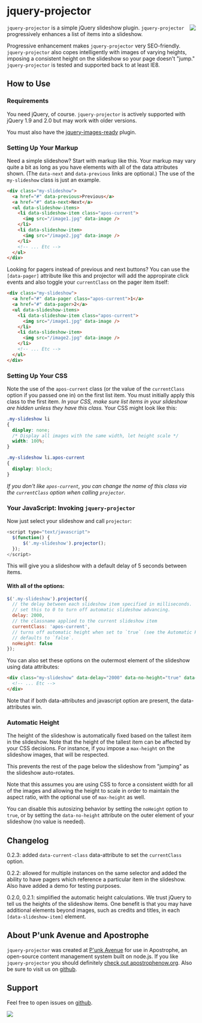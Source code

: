 # jquery-projector

<a href="http://apostrophenow.org/"><img src="https://raw.github.com/punkave/jquery-projector/master/logos/logo-box-madefor.png" align="right" /></a>

`jquery-projector` is a simple jQuery slideshow plugin. `jquery-projector` progressively enhances a list of items into a slideshow.

Progressive enhancement makes `jquery-projector` very SEO-friendly. `jquery-projector` also copes intelligently with images of varying heights, imposing a consistent height on the slideshow so your page doesn't "jump." `jquery-projector` is tested and supported back to at least IE8.

## How to Use

### Requirements

You need jQuery, of course. `jquery-projector` is actively supported with jQuery 1.9 and 2.0 but may work with older versions.

You must also have the [jquery-images-ready](http://github.com/punkave/jquery-images-ready) plugin.

### Setting Up Your Markup

Need a simple slideshow? Start with markup like this. Your markup may vary quite a bit as long as you have elements with all of the data attributes shown. (The `data-next` and `data-previous` links are optional.) The use of the `my-slideshow` class is just an example.

```html
<div class="my-slideshow">
  <a href="#" data-previous>Previous</a>
  <a href="#" data-next>Next</a>
  <ul data-slideshow-items>
    <li data-slideshow-item class="apos-current">
      <img src="/image1.jpg" data-image />
    </li>
    <li data-slideshow-item>
      <img src="/image2.jpg" data-image />
    </li>
    <!-- ... Etc -->
  </ul>
</div>
```

Looking for pagers instead of previous and next buttons? You can use the `[data-pager]` attribute like this and projector will add the appropirate click events and also toggle your `currentClass` on the pager item itself:

```html
<div class="my-slideshow">
  <a href="#" data-pager class="apos-current">1</a>
  <a href="#" data-pager>2</a>
  <ul data-slideshow-items>
    <li data-slideshow-item class="apos-current">
      <img src="/image1.jpg" data-image />
    </li>
    <li data-slideshow-item>
      <img src="/image2.jpg" data-image />
    </li>
    <!-- ... Etc -->
  </ul>
</div>
```

### Setting Up Your CSS

Note the use of the `apos-current` class (or the value of the `currentClass` option if you passed one in)  on the first list item. You must initially apply this class to the first item. *In your CSS, make sure list items in your slideshow are hidden unless they have this class.* Your CSS might look like this:

```css
.my-slideshow li
{
  display: none;
  /* Display all images with the same width, let height scale */
  width: 100%;
}

.my-slideshow li.apos-current
{
  display: block;
}
```

*If you don't like `apos-current`, you can change the name of this class via the `currentClass` option when calling `projector`.*

### Your JavaScript: Invoking `jquery-projector`

Now just select your slideshow and call `projector`:

```javascript
<script type="text/javascript">
  $(function() {
      $('.my-slideshow').projector();
  });
</script>
```

This will give you a slideshow with a default delay of 5 seconds between items.

#### With all of the options:

```javascript
$('.my-slideshow').projector({
  // the delay between each slideshow item specified in milliseconds.
  // set this to 0 to turn off automatic slideshow advancing.
  delay: 2000,
  // the classname applied to the current slideshow item
  currentClass: 'apos-current',
  // turns off automatic height when set to `true` (see the Automatic Height section below).
  // defaults to `false`.
  noHeight: false
});
```

You can also set these options on the outermost element of the slideshow using data attributes:
```html
<div class="my-slideshow" data-delay="2000" data-no-height="true" data-current-class="my-current-class">
  <!-- ... Etc -->
</div>
```

Note that if both data-attributes and javascript option are present, the data-attributes win.

### Automatic Height

The height of the slideshow is automatically fixed based on the tallest item in the slideshow. Note that the height of the tallest item can be affected by your CSS decisions. For instance, if you impose a `max-height` on the slideshow images, that will be respected.

This prevents the rest of the page below the slideshow from "jumping" as the slideshow auto-rotates.

Note that this assumes you are using CSS to force a consistent width for all of the images and allowing the height to scale in order to maintain the aspect ratio, with the optional use of `max-height` as well.

You can disable this autosizing behavior by setting the `noHeight` option to `true`, or by setting the `data-no-height` attribute on the outer element of your slideshow (no value is needed).

## Changelog

0.2.3: added `data-current-class` data-attribute to set the `currentClass` option.

0.2.2: allowed for multiple instances on the same selector and added the ability to have pagers which reference a particular item in the slideshow. Also have added a demo for testing purposes.

0.2.0, 0.2.1: simplified the automatic height calculations. We trust jQuery to tell us the heights of the slideshow items. One benefit is that you may have additional elements beyond images, such as credits and titles, in each `[data-slideshow-item]` element.

## About P'unk Avenue and Apostrophe

`jquery-projector` was created at [P'unk Avenue](http://punkave.com) for use in Apostrophe, an open-source content management system built on node.js. If you like `jquery-projector` you should definitely [check out apostrophenow.org](http://apostrophenow.org). Also be sure to visit us on [github](http://github.com/punkave).

## Support

Feel free to open issues on [github](http://github.com/punkave/jquery-projector).


<a href="http://punkave.com/"><img src="https://raw.github.com/punkave/jquery-projector/master/logos/logo-box-builtby.png" /></a>
